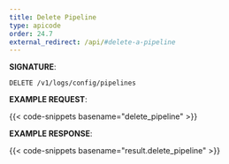 ```yaml
---
title: Delete Pipeline
type: apicode
order: 24.7
external_redirect: /api/#delete-a-pipeline
---
```


**SIGNATURE**:

`DELETE /v1/logs/config/pipelines`

**EXAMPLE REQUEST**:

{{< code-snippets basename="delete_pipeline" >}}

**EXAMPLE RESPONSE**:

{{< code-snippets basename="result.delete_pipeline" >}}
